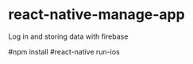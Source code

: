 # react-native-manage-app
Log in and storing data with firebase

#npm install
#react-native run-ios
